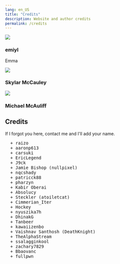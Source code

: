 ```yaml
---
lang: en_US
title: "Credits"
description: Website and author credits
permalink: /credits
---
```


<link rel="stylesheet" href="https://use.fontawesome.com/releases/v5.6.1/css/all.css">

<div>
  <div class="credits">
    <div class="user">
      <img src="https://github.com/emiyl.png">
    </div>
    <div class="user">
      <h3>emiyl</h3>
      <p>Emma</p>
      <a class="social-icon" href="https://twitter.com/emiyl0" target="_blank">
        <i class="fab fa-twitter"></i>
      </a>
      <a class="social-icon" href="https://github.com/emiyl" target="_blank">
        <i class="fab fa-github"></i>
      </a>
    </div>
  </div>
</div>

<div>
  <div class="credits">
    <div class="user">
      <img src="https://github.com/The-Hacker894.png">
    </div>
    <div class="user">
      <h3>Skylar McCauley</h3>
      <a class="social-icon" href="https://twitter.com/TheHacker894" target="_blank">
        <i class="fab fa-twitter"></i>
      </a>
      <a class="social-icon" href="https://github.com/The-Hacker894" target="_blank">
        <i class="fab fa-github"></i>
      </a>
    </div>
  </div>
</div>

<div>
  <div class="credits">
    <div class="user">
      <img src="https://github.com/TheMasterOfMike.png">
    </div>
    <div class="user">
      <h3>Michael McAuliff</h3>
      <a class="social-icon" href="https://twitter.com/MasterMike88" target="_blank">
        <i class="fab fa-twitter"></i>
      </a>
      <a class="social-icon" href="https://github.com/TheMasterOfMike" target="_blank">
        <i class="fab fa-github"></i>
      </a>
    </div>
  </div>
</div>

## Credits

If I forgot you here, contact me and I'll add your name.

<pre>
  + raizo
  + aaronp613
  + carsuki
  + EricLegend
  + J9ck
  + Jamie Bishop (nullpixel)
  + nqcshady
  + patricck88
  + pharzyn
  + Kabir Oberai
  + Absolucy
  + Steckler (atoiletcat)
  + Cimmerian_Iter
  + Hockey
  + nyuszika7h
  + DhinakG
  + Tanbeer
  + kawaiizenbo
  + Vaishnav Santhosh (DeathKnight)
  + TheAlphaStream
  + ssalagginkool
  + zachary7829
  + Bbaovanc
  + fullpwn
</pre>
